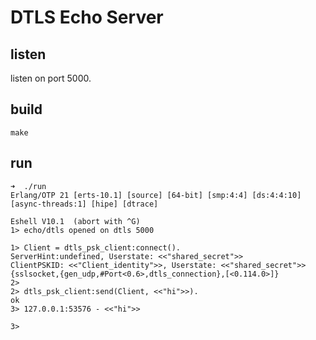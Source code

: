 # DTLS Echo Server

## listen

listen on port 5000.

## build

```
make
```

## run

```
➜  ./run
Erlang/OTP 21 [erts-10.1] [source] [64-bit] [smp:4:4] [ds:4:4:10] [async-threads:1] [hipe] [dtrace]

Eshell V10.1  (abort with ^G)
1> echo/dtls opened on dtls 5000

1> Client = dtls_psk_client:connect().
ServerHint:undefined, Userstate: <<"shared_secret">>
ClientPSKID: <<"Client_identity">>, Userstate: <<"shared_secret">>
{sslsocket,{gen_udp,#Port<0.6>,dtls_connection},[<0.114.0>]}
2>
2> dtls_psk_client:send(Client, <<"hi">>).
ok
3> 127.0.0.1:53576 - <<"hi">>

3>
```
